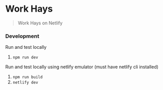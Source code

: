 # Work Hays

> Work Hays on Netlify

### Development

Run and test locally

1. `npm run dev`

Run and test locally using netlify emulator (must have netlify cli installed)

1. `npm run build`
2. `netlify dev`
